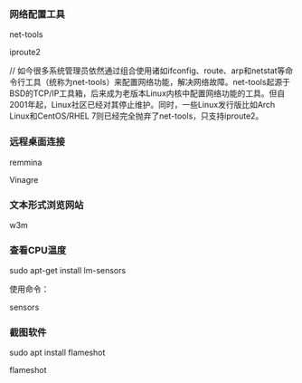 ### 网络配置工具
net-tools

iproute2

// 如今很多系统管理员依然通过组合使用诸如ifconfig、route、arp和netstat等命令行工具（统称为net-tools）来配置网络功能，解决网络故障。net-tools起源于BSD的TCP/IP工具箱，后来成为老版本Linux内核中配置网络功能的工具。但自2001年起，Linux社区已经对其停止维护。同时，一些Linux发行版比如Arch Linux和CentOS/RHEL 7则已经完全抛弃了net-tools，只支持iproute2。

### 远程桌面连接
remmina

Vinagre

### 文本形式浏览网站
w3m

### 查看CPU温度
sudo apt-get install lm-sensors

使用命令：

sensors

### 截图软件
sudo apt install flameshot

flameshot
